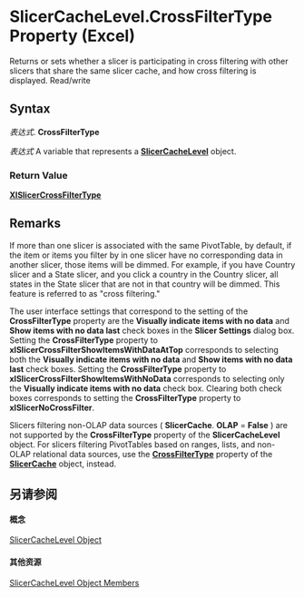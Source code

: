 
# SlicerCacheLevel.CrossFilterType Property (Excel)

Returns or sets whether a slicer is participating in cross filtering with other slicers that share the same slicer cache, and how cross filtering is displayed. Read/write


## Syntax

 _表达式_. **CrossFilterType**

 _表达式_ A variable that represents a **[SlicerCacheLevel](d73ff7ab-4d7a-6a73-3716-11dc6716688d.md)** object.


### Return Value

 **[XlSlicerCrossFilterType](8f5e1daa-d548-3e58-4925-07d16c10140d.md)**


## Remarks

If more than one slicer is associated with the same PivotTable, by default, if the item or items you filter by in one slicer have no corresponding data in another slicer, those items will be dimmed. For example, if you have Country slicer and a State slicer, and you click a country in the Country slicer, all states in the State slicer that are not in that country will be dimmed. This feature is referred to as "cross filtering."

The user interface settings that correspond to the setting of the  **CrossFilterType** property are the **Visually indicate items with no data** and **Show items with no data last** check boxes in the **Slicer Settings** dialog box. Setting the **CrossFilterType** property to **xlSlicerCrossFilterShowItemsWithDataAtTop** corresponds to selecting both the **Visually indicate items with no data** and **Show items with no data last** check boxes. Setting the **CrossFilterType** property to **xlSlicerCrossFilterShowItemsWithNoData** corresponds to selecting only the **Visually indicate items with no data** check box. Clearing both check boxes corresponds to setting the **CrossFilterType** property to **xlSlicerNoCrossFilter**.

Slicers filtering non-OLAP data sources ( **SlicerCache**. **OLAP** = **False** ) are not supported by the **CrossFilterType** property of the **SlicerCacheLevel** object. For slicers filtering PivotTables based on ranges, lists, and non-OLAP relational data sources, use the **[CrossFilterType](8a29b376-c999-472d-0853-2e2f4a0949a0.md)** property of the **[SlicerCache](6e6533e3-0503-a1d3-9ecd-f7997233565f.md)** object, instead.


## 另请参阅


#### 概念


[SlicerCacheLevel Object](d73ff7ab-4d7a-6a73-3716-11dc6716688d.md)
#### 其他资源


[SlicerCacheLevel Object Members](http://msdn.microsoft.com/library/a72de83d-7c11-33c3-5a6e-249024f1e0ac%28Office.15%29.aspx)
